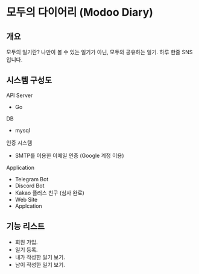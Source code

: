 # 모두의 다이어리 (Modoo Diary)

## 개요

모두의 일기란? 나만이 볼 수 있는 일기가 아닌, 모두와 공유하는 일기.
하루 한줄 SNS 입니다.



## 시스템 구성도

API Server

- Go

DB

- mysql

인증 시스템

- SMTP를 이용한 이메일 인증 (Google 계정 이용)

Application

- Telegram Bot
- Discord Bot
- Kakao 플러스 친구 (심사 완료)
- Web Site
- Applcation



## 기능 리스트

- 회원 가입.
- 일기 등록.
- 내가 작성한 일기 보기.
- 남이 작성한 일기 보기.

